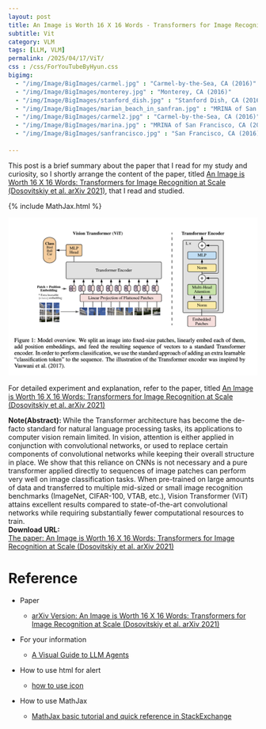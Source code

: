 ```yaml
---
layout: post
title: An Image is Worth 16 X 16 Words - Transformers for Image Recognition At Scale
subtitle: Vit
category: VLM
tags: [LLM, VLM]
permalink: /2025/04/17/ViT/
css : /css/ForYouTubeByHyun.css
bigimg: 
  - "/img/Image/BigImages/carmel.jpg" : "Carmel-by-the-Sea, CA (2016)"
  - "/img/Image/BigImages/monterey.jpg" : "Monterey, CA (2016)"
  - "/img/Image/BigImages/stanford_dish.jpg" : "Stanford Dish, CA (2016)"
  - "/img/Image/BigImages/marian_beach_in_sanfran.jpg" : "MRINA of San Francisco, CA (2016)"
  - "/img/Image/BigImages/carmel2.jpg" : "Carmel-by-the-Sea, CA (2016)"
  - "/img/Image/BigImages/marina.jpg" : "MRINA of San Francisco, CA (2016)"
  - "/img/Image/BigImages/sanfrancisco.jpg" : "San Francisco, CA (2016)"
  
---
```


This post is a brief summary about the paper that I read for my study and curiosity, so I shortly arrange the content of the paper, titled [An Image is Worth 16 X 16 Words: Transformers for Image Recognition at Scale (Dosovitskiy et al. arXiv 2021)](https://arxiv.org/abs/2010.11929), that I read and studied. 

{% include MathJax.html %}


![Dosovitskiy et al. arXiv 2021](/img/Image/NaturalLanguageProcessing/Papers/VLM/2025-04-17-ViT/ViT_01.png)


For detailed experiment and explanation, refer to the paper, titled [An Image is Worth 16 X 16 Words: Transformers for Image Recognition at Scale (Dosovitskiy et al. arXiv 2021)](https://arxiv.org/abs/2010.11929)

<div class="alert alert-info" role="alert"><i class="fa fa-info-circle"></i> <b>Note(Abstract): </b>
While the Transformer architecture has become the de-facto standard for natural language processing tasks, its applications to computer vision remain limited. In vision, attention is either applied in conjunction with convolutional networks, or used to replace certain components of convolutional networks while keeping their overall structure in place. We show that this reliance on CNNs is not necessary and a pure transformer applied directly to sequences of image patches can perform very well on image classification tasks. When pre-trained on large amounts of data and transferred to multiple mid-sized or small image recognition benchmarks (ImageNet, CIFAR-100, VTAB, etc.), Vision Transformer (ViT) attains excellent results compared to state-of-the-art convolutional networks while requiring substantially fewer computational resources to train.
</div>

<div class="alert alert-success" role="alert"><i class="fa fa-paperclip fa-lg"></i> <b>Download URL: </b><br>
  <a href="https://arxiv.org/abs/2010.11929">The paper: An Image is Worth 16 X 16 Words: Transformers for Image Recognition at Scale (Dosovitskiy et al. arXiv 2021)</a></div>

# Reference 

- Paper 
  - [arXiv Version: An Image is Worth 16 X 16 Words: Transformers for Image Recognition at Scale (Dosovitskiy et al. arXiv 2021)](https://arxiv.org/abs/2010.11929)
  
 
- For your information
  - [A Visual Guide to LLM Agents](https://newsletter.maartengrootendorst.com/p/a-visual-guide-to-llm-agents)
  
- How to use html for alert
  - [how to use icon](http://idratherbewriting.com/documentation-theme-jekyll/mydoc_icons.html)
 
- How to use MathJax 
  - [MathJax basic tutorial and quick reference in StackExchange](https://math.meta.stackexchange.com/questions/5020/mathjax-basic-tutorial-and-quick-reference)

